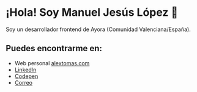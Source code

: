 # ¡Hola! Soy Manuel Jesús López 👋

Soy un desarrollador frontend de Ayora (Comunidad Valenciana/España).

## Puedes encontrarme en:

- Web personal [alextomas.com](https://manulopezayora.github.io/portfolio)
- [LinkedIn](https://www.linkedin.com/in/manulopezayora/)
- [Codepen](https://codepen.io/manueljesuslopez)
- [Correo](manulopezayora1985@protonmail.com)
